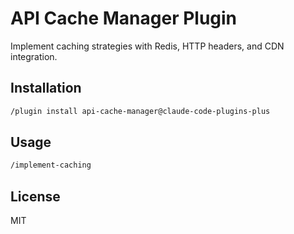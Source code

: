 # API Cache Manager Plugin

Implement caching strategies with Redis, HTTP headers, and CDN integration.

## Installation

```bash
/plugin install api-cache-manager@claude-code-plugins-plus
```

## Usage

```bash
/implement-caching
```

## License

MIT
